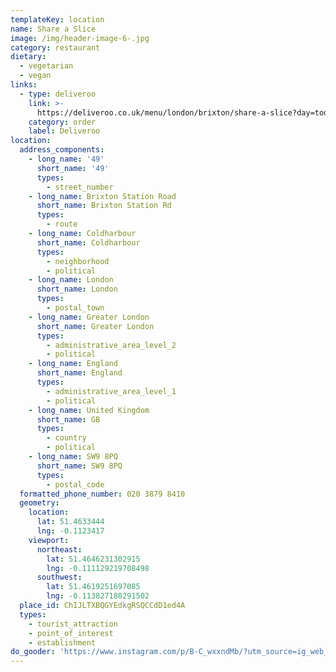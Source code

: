 ```yaml
---
templateKey: location
name: Share a Slice
image: /img/header-image-6-.jpg
category: restaurant
dietary:
  - vegetarian
  - vegan
links:
  - type: deliveroo
    link: >-
      https://deliveroo.co.uk/menu/london/brixton/share-a-slice?day=today&postcode=SE154ST&time=1315
    category: order
    label: Deliveroo
location:
  address_components:
    - long_name: '49'
      short_name: '49'
      types:
        - street_number
    - long_name: Brixton Station Road
      short_name: Brixton Station Rd
      types:
        - route
    - long_name: Coldharbour
      short_name: Coldharbour
      types:
        - neighborhood
        - political
    - long_name: London
      short_name: London
      types:
        - postal_town
    - long_name: Greater London
      short_name: Greater London
      types:
        - administrative_area_level_2
        - political
    - long_name: England
      short_name: England
      types:
        - administrative_area_level_1
        - political
    - long_name: United Kingdom
      short_name: GB
      types:
        - country
        - political
    - long_name: SW9 8PQ
      short_name: SW9 8PQ
      types:
        - postal_code
  formatted_phone_number: 020 3879 8410
  geometry:
    location:
      lat: 51.4633444
      lng: -0.1123417
    viewport:
      northeast:
        lat: 51.4646231302915
        lng: -0.111129219708498
      southwest:
        lat: 51.4619251697085
        lng: -0.113827180291502
  place_id: ChIJLTXBQGYEdkgRSQCCdD1ed4A
  types:
    - tourist_attraction
    - point_of_interest
    - establishment
do_gooder: 'https://www.instagram.com/p/B-C_wxxndMb/?utm_source=ig_web_copy_link'
---
```

